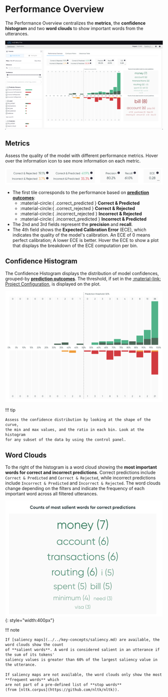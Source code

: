 # Performance Overview

The Performance Overview centralizes the **metrics**, the **confidence histogram** and two **word
clouds** to show important words from the utterances.

![Screenshot](../../_static/images/exploration-space/performance-overview.png)

## Metrics

Assess the quality of the model with different performance metrics. Hover over the information icon
to see more information on each metric.

![Screenshot](../../_static/images/exploration-space/metrics.png)

* The first tile corresponds to the performance based on [**prediction
  outcomes**](../../key-concepts/outcomes.md):
    * :material-circle:{ .correct_predicted } **Correct & Predicted**
    * :material-circle:{ .correct_rejected } **Correct & Rejected**
    * :material-circle:{ .incorrect_rejected } **Incorrect & Rejected**
    * :material-circle:{ .incorrect_predicted } **Incorrect & Predicted**
* The 2nd and 3rd fields represent the **precision** and **recall**.
* The 4th field shows the **Expected Calibration Error** (ECE), which indicates the quality of the
  model's calibration. An ECE of 0 means perfect calibration; A lower ECE is better. Hover the ECE
  to show a plot that displays the breakdown of the ECE computation per bin.

## Confidence Histogram

The Confidence Histogram displays the distribution of model confidences, grouped-by [**prediction
outcomes**](../../key-concepts/outcomes.md). The threshold, if set in
the [:material-link: Project Configuration](../../reference/configuration/project.md), is displayed
on the plot.

![Screenshot](../../_static/images/exploration-space/confidence-histogram.png)

!!! tip

    Assess the confidence distribution by looking at the shape of the curve,
    the min and max values, and the ratio in each bin. Look at the histogram
    for any subset of the data by using the control panel.

## Word Clouds

To the right of the histogram is a word cloud showing the **most important words for correct and
incorrect predictions**. Correct predictions include `Correct & Predicted` and `Correct & Rejected`,
while incorrect predictions include `Incorrect & Predicted` and `Incorrect & Rejected`. The word
clouds change depending on the filters and indicate the frequency of each important word across all
filtered utterances.

![Screenshot](../../_static/images/exploration-space/word-cloud.png){: style="width:400px"}

!!! note

    If [saliency maps](../../key-concepts/saliency.md) are available, the word clouds show the count
    of **salient words**. A word is considered salient in an utterance if the sum of its tokens'
    saliency values is greater than 60% of the largest saliency value in the utterance.

    If saliency maps are not available, the word clouds only show the most **frequent words** which
    are not part of a pre-defined list of **stop words**
    (from [nltk.corpus](https://github.com/nltk/nltk)).
